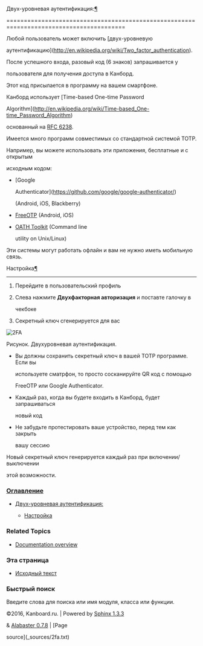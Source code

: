 Двух-уровневая аутентификация:[¶](#two-factor-authentication "Ссылка на этот заголовок")

========================================================================================



Любой пользователь может включить [двух-уровневую

аутентификацию](http://en.wikipedia.org/wiki/Two_factor_authentication).

После успешного входа, разовый код (6 знаков) запрашивается у

пользователя для получения доступа в Канборд.



Этот код присылается в программу на вашем смартфоне.



Канборд использует [Time-based One-time Password

Algorithm](http://en.wikipedia.org/wiki/Time-based_One-time_Password_Algorithm)

основанный на [RFC 6238](http://tools.ietf.org/html/rfc6238).



Имеется много программ совместимых со стандартной системой TOTP.

Например, вы можете использовать эти приложения, бесплатные и с открытым

исходным кодом:



-   [Google

    Authenticator](https://github.com/google/google-authenticator/)

    (Android, iOS, Blackberry)

-   [FreeOTP](https://fedorahosted.org/freeotp/) (Android, iOS)

-   [OATH Toolkit](http://www.nongnu.org/oath-toolkit/) (Command line

    utility on Unix/Linux)



Эти системы могут работать офлайн и вам не нужно иметь мобильную связь.



Настройка[¶](#setup "Ссылка на этот заголовок")

-----------------------------------------------



1.  Перейдите в пользовательский профиль



2.  Слева нажмите **Двухфакторная авторизация** и поставте галочку в

    чекбоке



3.  Секретный ключ сгенерируется для вас



![2FA](https://kanboard.net/screenshots/documentation/2fa.png)



Рисунок. Двухуровневая аутентификация.



-   Вы должны сохранить секретный ключ в вашей TOTP программе. Если вы

    используете сматрфон, то просто сосканируйте QR код с помощью

    FreeOTP или Google Authenticator.



-   Каждый раз, когда вы будете входить в Канборд, будет запрашиваться

    новый код



-   Не забудьте протестировать ваше устройство, перед тем как закрыть

    вашу сессию



Новый секретный ключ генерируется каждый раз при включении/выключении

этой возможности.



### [Оглавление](index.markdown)



-   [Двух-уровневая аутентификация:](#)

    -   [Настройка](#setup)



### Related Topics



-   [Documentation overview](index.markdown)



### Эта страница



-   [Исходный текст](_sources/2fa.txt)



### Быстрый поиск



Введите слова для поиска или имя модуля, класса или функции.



©2016, Kanboard.ru. | Powered by [Sphinx 1.3.3](http://sphinx-doc.org/)

& [Alabaster 0.7.8](https://github.com/bitprophet/alabaster) | [Page

source](_sources/2fa.txt)

